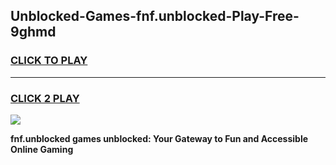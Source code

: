 
## Unblocked-Games-fnf.unblocked-Play-Free-9ghmd
<h3>
<a href="https://premium76.site?title=fnf.unblocked&ref=20M">CLICK TO PLAY</a></h3>
<hr>

<h3>
<a href="https://premium76.site?title=fnf.unblocked&ref=20M">CLICK 2 PLAY</a>
  
</h3>

<a href="https://premium76.site?title=fnf.unblocked&ref=19M"><img src="https://clearcache.store/games.png"></a>


**fnf.unblocked games unblocked: Your Gateway to Fun and Accessible Online Gaming**
